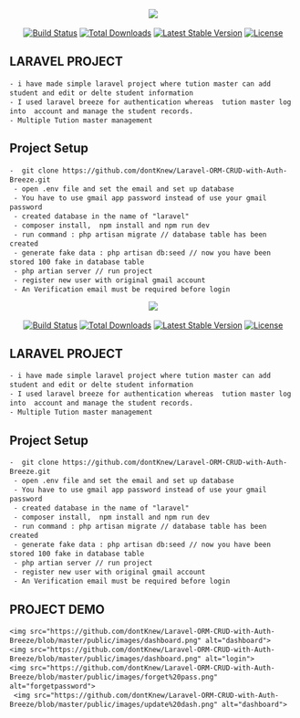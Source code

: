 <p align="center"><a href="https://laravel.com" target="_blank"><img src="https://raw.githubusercontent.com/laravel/art/master/logo-lockup/5%20SVG/2%20CMYK/1%20Full%20Color/laravel-logolockup-cmyk-red.svg" width="400"></a></p>

<p align="center">
<a href="https://travis-ci.org/laravel/framework"><img src="https://travis-ci.org/laravel/framework.svg" alt="Build Status"></a>
<a href="https://packagist.org/packages/laravel/framework"><img src="https://poser.pugx.org/laravel/framework/d/total.svg" alt="Total Downloads"></a>
<a href="https://packagist.org/packages/laravel/framework"><img src="https://poser.pugx.org/laravel/framework/v/stable.svg" alt="Latest Stable Version"></a>
<a href="https://packagist.org/packages/laravel/framework"><img src="https://poser.pugx.org/laravel/framework/license.svg" alt="License"></a>
</p>

## LARAVEL PROJECT
    - i have made simple laravel project where tution master can add student and edit or delte student information
    - I used laravel breeze for authentication whereas  tution master log into  account and manage the student records.
    - Multiple Tution master management
    
## Project Setup

    -  git clone https://github.com/dontKnew/Laravel-ORM-CRUD-with-Auth-Breeze.git
     - open .env file and set the email and set up database
     - You have to use gmail app password instead of use your gmail password
     - created database in the name of "laravel"
     - composer install,  npm install and npm run dev 
     - run command : php artisan migrate // database table has been created
     - generate fake data : php artisan db:seed // now you have been stored 100 fake in database table
     - php artian server // run project
     - register new user with original gmail account
     - An Verification email must be required before login
     
    
     
<p align="center"><a href="https://laravel.com" target="_blank"><img src="https://raw.githubusercontent.com/laravel/art/master/logo-lockup/5%20SVG/2%20CMYK/1%20Full%20Color/laravel-logolockup-cmyk-red.svg" width="400"></a></p>

<p align="center">
<a href="https://travis-ci.org/laravel/framework"><img src="https://travis-ci.org/laravel/framework.svg" alt="Build Status"></a>
<a href="https://packagist.org/packages/laravel/framework"><img src="https://poser.pugx.org/laravel/framework/d/total.svg" alt="Total Downloads"></a>
<a href="https://packagist.org/packages/laravel/framework"><img src="https://poser.pugx.org/laravel/framework/v/stable.svg" alt="Latest Stable Version"></a>
<a href="https://packagist.org/packages/laravel/framework"><img src="https://poser.pugx.org/laravel/framework/license.svg" alt="License"></a>
</p>

## LARAVEL PROJECT
    - i have made simple laravel project where tution master can add student and edit or delte student information
    - I used laravel breeze for authentication whereas  tution master log into  account and manage the student records.
    - Multiple Tution master management
    
## Project Setup

    -  git clone https://github.com/dontKnew/Laravel-ORM-CRUD-with-Auth-Breeze.git
     - open .env file and set the email and set up database
     - You have to use gmail app password instead of use your gmail password
     - created database in the name of "laravel"
     - composer install,  npm install and npm run dev 
     - run command : php artisan migrate // database table has been created
     - generate fake data : php artisan db:seed // now you have been stored 100 fake in database table
     - php artian server // run project
     - register new user with original gmail account
     - An Verification email must be required before login
  
 ## PROJECT DEMO
    <img src="https://github.com/dontKnew/Laravel-ORM-CRUD-with-Auth-Breeze/blob/master/public/images/dashboard.png" alt="dashboard">
    <img src="https://github.com/dontKnew/Laravel-ORM-CRUD-with-Auth-Breeze/blob/master/public/images/dashboard.png" alt="login">
    <img src="https://github.com/dontKnew/Laravel-ORM-CRUD-with-Auth-Breeze/blob/master/public/images/forget%20pass.png" alt="forgetpassword">
     <img src="https://github.com/dontKnew/Laravel-ORM-CRUD-with-Auth-Breeze/blob/master/public/images/update%20dash.png" alt="dashboard">
    
     
